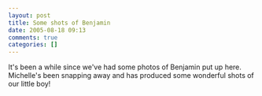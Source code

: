 ```yaml
---
layout: post
title: Some shots of Benjamin
date: 2005-08-18 09:13
comments: true
categories: []
---
```

It's been a while since we've had some photos of Benjamin put up here. Michelle's been snapping away and has produced some wonderful shots of our little boy!

<img class="photo" title="" src="http://photos.filias.com/main.php?g2_view=core.DownloadItem&amp;g2_itemId=21802&amp;g2_serialNumber=2" alt="" border="0" />

<img class="photo" title="" src="http://photos.filias.com/main.php?g2_view=core.DownloadItem&amp;g2_itemId=21803&amp;g2_serialNumber=2" alt="" border="0" />

<img class="photo" title="" src="http://photos.filias.com/main.php?g2_view=core.DownloadItem&amp;g2_itemId=21804&amp;g2_serialNumber=2" alt="" border="0" />

<img class="photo" title="" src="http://photos.filias.com/main.php?g2_view=core.DownloadItem&amp;g2_itemId=21805&amp;g2_serialNumber=2" alt="" border="0" />

<img class="photo" title="" src="http://photos.filias.com/main.php?g2_view=core.DownloadItem&amp;g2_itemId=21801&amp;g2_serialNumber=2" alt="" border="0" />
